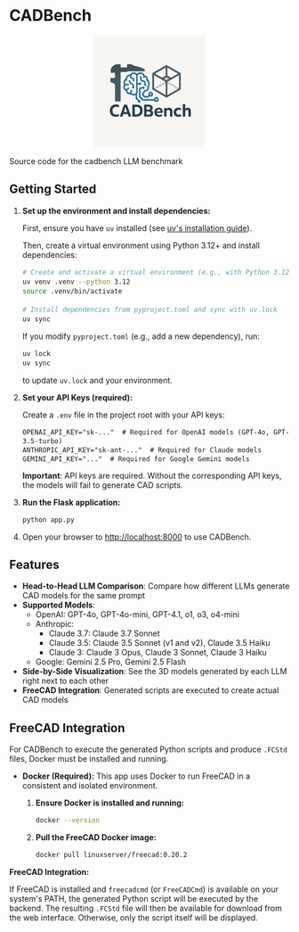 # CADBench

<p align="center">
  <img src="static/logo.png" alt="CADBench Logo" width="200"/>
</p>

Source code for the cadbench LLM benchmark

## Getting Started

1.  **Set up the environment and install dependencies:**

    First, ensure you have `uv` installed (see [uv's installation guide](https://github.com/astral-sh/uv#installation)).

    Then, create a virtual environment using Python 3.12+ and install dependencies:

    ```bash
    # Create and activate a virtual environment (e.g., with Python 3.12)
    uv venv .venv --python 3.12
    source .venv/bin/activate

    # Install dependencies from pyproject.toml and sync with uv.lock
    uv sync
    ```

    If you modify `pyproject.toml` (e.g., add a new dependency), run:
    ```bash
    uv lock
    uv sync
    ```
    to update `uv.lock` and your environment.

2.  **Set your API Keys (required):**

    Create a `.env` file in the project root with your API keys:

    ```env
    OPENAI_API_KEY="sk-..."  # Required for OpenAI models (GPT-4o, GPT-3.5-turbo)
    ANTHROPIC_API_KEY="sk-ant-..."  # Required for Claude models
    GEMINI_API_KEY="..."  # Required for Google Gemini models
    ```

    **Important**: API keys are required. Without the corresponding API keys, the models will fail to generate CAD scripts.

3.  **Run the Flask application:**

    ```bash
    python app.py
    ```

4.  Open your browser to [http://localhost:8000](http://localhost:8000) to use CADBench.

## Features

- **Head-to-Head LLM Comparison**: Compare how different LLMs generate CAD models for the same prompt
- **Supported Models**:
  - OpenAI: GPT-4o, GPT-4o-mini, GPT-4.1, o1, o3, o4-mini
  - Anthropic: 
    - Claude 3.7: Claude 3.7 Sonnet
    - Claude 3.5: Claude 3.5 Sonnet (v1 and v2), Claude 3.5 Haiku
    - Claude 3: Claude 3 Opus, Claude 3 Sonnet, Claude 3 Haiku
  - Google: Gemini 2.5 Pro, Gemini 2.5 Flash
- **Side-by-Side Visualization**: See the 3D models generated by each LLM right next to each other
- **FreeCAD Integration**: Generated scripts are executed to create actual CAD models

## FreeCAD Integration

For CADBench to execute the generated Python scripts and produce `.FCStd` files, Docker must be installed and running.

*   **Docker (Required):**
    This app uses Docker to run FreeCAD in a consistent and isolated environment.

    1.  **Ensure Docker is installed and running:**
        ```bash
        docker --version
        ```

    2.  **Pull the FreeCAD Docker image:**
        ```bash
        docker pull linuxserver/freecad:0.20.2
        ```

**FreeCAD Integration:**

If FreeCAD is installed and `freecadcmd` (or `FreeCADCmd`) is available on your system's PATH, the generated Python script will be executed by the backend. The resulting `.FCStd` file will then be available for download from the web interface. Otherwise, only the script itself will be displayed.